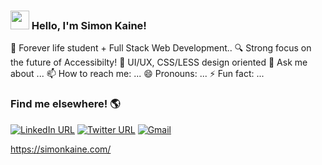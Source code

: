 ### <img src="https://raw.githubusercontent.com/MartinHeinz/MartinHeinz/master/wave.gif" width="30px"> Hello, I'm Simon Kaine!


 🌱 Forever life student + Full Stack Web Development..
 :mag: Strong focus on the future of Accessibilty!
 🤔 UI/UX, CSS/LESS design oriented 
 💬 Ask me about ...
 📫 How to reach me: ...
 😄 Pronouns: ...
 ⚡ Fun fact: ...


### Find me elsewhere! :earth_americas:

[![LinkedIn URL](https://img.shields.io/badge/linkedin-%230077B5.svg?style=for-the-badge&logo=linkedin&logoColor=white)](https://www.linkedin.com/in/simonbishopkaine/)
[![Twitter URL](https://img.shields.io/badge/simonbkaine-%231DA1F2.svg?style=for-the-badge&logo=Twitter&logoColor=white)](https://twitter.com/simonbkaine)
[![Gmail](https://img.shields.io/badge/Gmail-D14836?style=for-the-badge&logo=gmail&logoColor=white)](mailto:simonkaine@gmail.com)

https://simonkaine.com/
